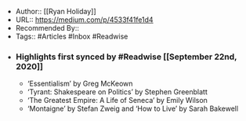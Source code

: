 - Author:: [[Ryan Holiday]]
- URL:: https://medium.com/p/4533f41fe1d4
- Recommended By::
- Tags:: #Articles #Inbox #Readwise
- ### Highlights first synced by #Readwise [[September 22nd, 2020]]
    - ‘Essentialism’ by Greg McKeown 
    - ‘Tyrant: Shakespeare on Politics’ by Stephen Greenblatt 
    - ‘The Greatest Empire: A Life of Seneca’ by Emily Wilson 
    - ‘Montaigne’ by Stefan Zweig and ‘How to Live’ by Sarah Bakewell 

